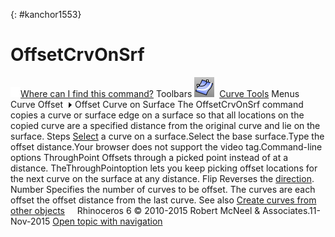 ---
---

{: #kanchor1553}
# OffsetCrvOnSrf
 [![images/transparent.gif](images/transparent.gif)Where can I find this command?](javascript:void(0);) Toolbars
![images/offsetcrvonsrf.png](images/offsetcrvonsrf.png) [Curve Tools](curve-tools-toolbar.html) 
Menus
Curve
Offset![images/menuarrow.gif](images/menuarrow.gif)
Offset Curve on Surface
The OffsetCrvOnSrf command copies a curve or surface edge on a surface so that all locations on the copied curve are a specified distance from the original curve and lie on the surface.
Steps
 [Select](select-objects.html) a curve on a surface.Select the base surface.Type the offset distance.Your browser does not support the video tag.Command-line options
ThroughPoint
Offsets through a picked point instead of at a distance.
TheThroughPointoption lets you keep picking offset locations for the next curve on the surface at any distance.
Flip
Reverses the [direction](dir.html#normaldirection).
Number
Specifies the number of curves to be offset. The curves are each offset the offset distance from the last curve.
See also
 [Create curves from other objects](sak-curvefromobject.html) 
&#160;
&#160;
Rhinoceros 6 © 2010-2015 Robert McNeel &amp; Associates.11-Nov-2015
 [Open topic with navigation](offsetcrvonsrf.html) 


